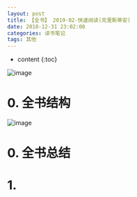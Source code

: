 ```yaml
---
layout: post
title: 【全书】 2019-02-快速阅读(克里斯蒂安)
date: 2018-12-31 23:02:00
categories: 读书笔记
tags: 其他
---
```

* content
{:toc}

![image](https://user-images.githubusercontent.com/18595935/56660911-895daf00-66db-11e9-8ee1-0bfe3dd39483.png)

# 0. 全书结构

![image](https://user-images.githubusercontent.com/18595935/56669519-3b9d7280-66ec-11e9-91b6-0d7904ec426a.png)

# 0. 全书总结


# 1. 